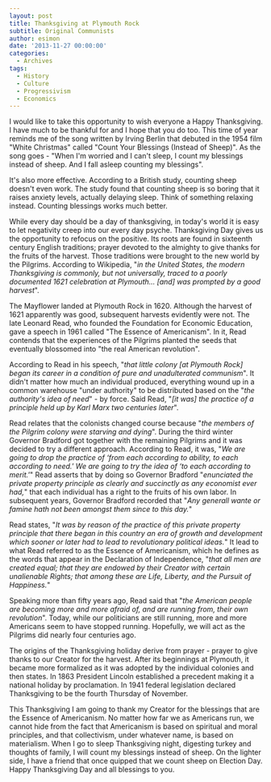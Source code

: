 ```yaml
---
layout: post
title: Thanksgiving at Plymouth Rock
subtitle: Original Communists
author: esimon
date: '2013-11-27 00:00:00'
categories:
  - Archives
tags:
  - History
  - Culture
  - Progressivism
  - Economics
---
```

I would like to take this opportunity to wish everyone a Happy Thanksgiving. I have much to be thankful for and I hope that you do too. This time of year reminds me of the song written by Irving Berlin that debuted in the 1954 film "White Christmas" called "Count Your Blessings (Instead of Sheep)". As the song goes - "When I'm worried and I can't sleep, I count my blessings instead of sheep. And I fall asleep counting my blessings". 

It's also more effective. According to a British study, counting sheep doesn't even work. The study found that counting sheep is so boring that it raises anxiety levels, actually delaying sleep. Think of something relaxing instead. Counting blessings works much better. 

While every day should be a day of thanksgiving, in today's world it is easy to let negativity creep into our every day psyche. Thanksgiving Day gives us the opportunity to refocus on the positive. Its roots are found in sixteenth century English traditions; prayer devoted to the almighty to give thanks for the fruits of the harvest. Those traditions were brought to the new world by the Pilgrims. According to Wikipedia, "_in the United States, the modern Thanksgiving is commonly, but not universally, traced to a poorly documented 1621 celebration at Plymouth... [and] was prompted by a good harvest_". 

The Mayflower landed at Plymouth Rock in 1620. Although the harvest of 1621 apparently was good, subsequent harvests evidently were not. The late Leonard Read, who founded the Foundation for Economic Education, gave a speech in 1961 called "The Essence of Americanism". In it, Read contends that the experiences of the Pilgrims planted the seeds that eventually blossomed into "the real American revolution". 

According to Read in his speech, "_that little colony [at Plymouth Rock] began its career in a condition of pure and unadulterated communism_". It didn't matter how much an individual produced, everything wound up in a common warehouse "under authority" to be distributed based on the "_the authority's idea of need_" - by force. Said Read, "_[it was] the practice of a principle held up by Karl Marx two centuries later_". 

Read relates that the colonists changed course because "_the members of the Pilgrim colony were starving and dying_". During the third winter Governor Bradford got together with the remaining Pilgrims and it was decided to try a different approach. According to Read, it was, "_We are going to drop the practice of ‘from each according to ability, to each according to need.' We are going to try the idea of ‘to each according to merit.'_" Read asserts that by doing so Governor Bradford "_enunciated the private property principle as clearly and succinctly as any economist ever had,_" that each individual has a right to the fruits of his own labor. In subsequent years, Governor Bradford recorded that "_Any generall wante or famine hath not been amongst them since to this day._"

Read states, "_It was by reason of the practice of this private property principle that there began in this country an era of growth and development which sooner or later had to lead to revolutionary political ideas._" It lead to what Read referred to as the Essence of Americanism, which he defines as the words that appear in the Declaration of Independence, "_that all men are created equal; that they are endowed by their Creator with certain unalienable Rights; that among these are Life, Liberty, and the Pursuit of Happiness._" 

Speaking more than fifty years ago, Read said that "_the American people are becoming more and more afraid of, and are running from, their own revolution_". Today, while our politicians are still running, more and more Americans seem to have stopped running. Hopefully, we will act as the Pilgrims did nearly four centuries ago. 

The origins of the Thanksgiving holiday derive from prayer - prayer to give thanks to our Creator for the harvest. After its beginnings at Plymouth, it became more formalized as it was adopted by the individual colonies and then states. In 1863 President Lincoln established a precedent making it a national holiday by proclamation. In 1941 federal legislation declared Thanksgiving to be the fourth Thursday of November. 

This Thanksgiving I am going to thank my Creator for the blessings that are the Essence of Americanism. No matter how far we as Americans run, we cannot hide from the fact that Americanism is based on spiritual and moral principles, and that collectivism, under whatever name, is based on materialism. When I go to sleep Thanksgiving night, digesting turkey and thoughts of family, I will count my blessings instead of sheep. On the lighter side, I have a friend that once quipped that we count sheep on Election Day. Happy Thanksgiving Day and all blessings to you. 

